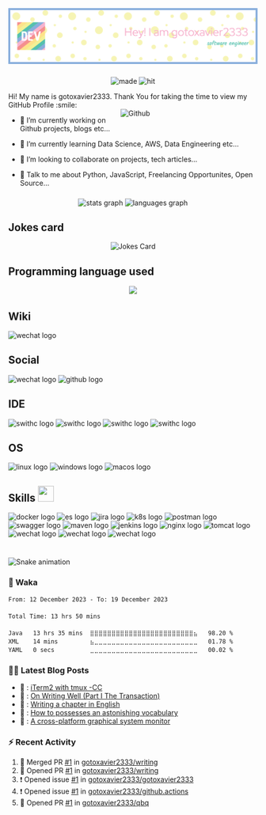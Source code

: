 





<div align="center">
  <img src="https://github.com/gotoxavier2333/gotoxavier2333/blob/main/github-header-image.png" alt="github-header-image" />
</div>

###

<div align="center">
  <img src="https://forthebadge.com/images/featured/featured-built-with-love.svg" height="25" alt="made" />
  <img src="https://hits.dwyl.com/gotoxavier2333/gotoxavier2333.svg?style=flat-square" height="25" alt="hit"  />
</div>

<p align='center'>

</p>
<div size='20px'> Hi! My name is gotoxavier2333. Thank You for taking the time to view my GitHub Profile :smile: 
</div>

<img width="55%" align="right" alt="Github" src="https://raw.githubusercontent.com/rahulbanerjee26/githubProfileReadmeGenerator/47a1a7b035154ce002fffc42e803b6ca8acbc4f3/gifs/git-header.svg" />


- 🔭 I’m currently working on Github projects, blogs etc...

- 🌱 I’m currently learning Data Science, AWS, Data Engineering etc... 

- 👯 I’m looking to collaborate on projects, tech articles... 

- 💬 Talk to me about Python, JavaScript, Freelancing Opportunites, Open Source...

###

<div align="center">
  <img src="https://github-readme-stats.vercel.app/api?username=gotoxavier2333&hide_title=false&hide_rank=false&show_icons=true&include_all_commits=true&count_private=true&disable_animations=false&theme=dracula&locale=en&hide_border=false" height="150" alt="stats graph"  />
  <img src="https://github-readme-stats.vercel.app/api/top-langs?username=gotoxavier2333&locale=en&hide_title=false&layout=compact&card_width=320&langs_count=5&theme=dracula&hide_border=false" height="150" alt="languages graph"  />
</div>

###


###
<h2 align="left">Jokes card</h2>
<div align="center">
  <!-- HTML -->
  <img src="https://readme-jokes.vercel.app/api?hideBorder&theme=cobalt&qColor=%23944bcc&aColor=%23bbdb51" alt="Jokes Card"/>
</div>

###

###

<h2 align="left">Programming language used</h2>
<p align="center">
  <a href="https://skillicons.dev">
    <img src="https://skillicons.dev/icons?i=java,py,go,c,js,html,css" />
  </a>
</p>

###

###

<h2 align="left">Wiki</h2>
<div align="left">
  <img src="https://img.shields.io/badge/wiki.js-%231976D2.svg?style=for-the-badge&logo=wikidotjs&logoColor=white" height="35" alt="wechat logo"  />
</div>

###

<h2 align="left">Social</h2>
<div align="left">
  <img src="https://img.shields.io/badge/WeChat-07C160?style=for-the-badge&logo=wechat&logoColor=white" height="35" alt="wechat logo"  />
  <img src="https://img.shields.io/badge/github-%23121011.svg?style=for-the-badge&logo=github&logoColor=white" height="35" alt="github logo" />
</div>

###

###

<h2 align="left">IDE</h2>
<div align="left">
  <img src="https://img.shields.io/badge/IntelliJIDEA-000000.svg?style=for-the-badge&logo=intellij-idea&logoColor=white" height="35" alt="swithc logo" />
  <img src="https://img.shields.io/badge/pycharm-143?style=for-the-badge&logo=pycharm&logoColor=black&color=black&labelColor=green" height="35" alt="swithc logo" />
  <img src="https://img.shields.io/badge/NeoVim-%2357A143.svg?&style=for-the-badge&logo=neovim&logoColor=white" height="35" alt="swithc logo" />
  <img src="https://img.shields.io/badge/VIM-%2311AB00.svg?style=for-the-badge&logo=vim&logoColor=white" height="35" alt="swithc logo" />
</div>

###

###

<h2 align="left">OS</h2>
<div align="left">
  <img src="https://img.shields.io/badge/Linux-FCC624?style=for-the-badge&logo=linux&logoColor=black" height="35" alt="linux logo" />
  <img src="https://img.shields.io/badge/Windows-0078D6?style=for-the-badge&logo=windows&logoColor=white" height="35" alt="windows logo" />
  <img src="https://img.shields.io/badge/mac%20os-000000?style=for-the-badge&logo=macos&logoColor=F0F0F0" height="35" alt="macos logo" />
</div>

###

###

<h2> Skills <img src = "https://raw.githubusercontent.com/rahulbanerjee26/githubProfileReadmeGenerator/main/gifs/code.gif" width = 32px height=32px> </h2>
<div align="left">
  <img src="https://img.shields.io/badge/docker-%230db7ed.svg?style=for-the-badge&logo=docker&logoColor=white" height="35" alt="docker logo" />
  <img src="https://img.shields.io/badge/-ElasticSearch-005571?style=for-the-badge&logo=elasticsearch" height="35" alt="es logo" />
  <img src="https://img.shields.io/badge/jira-%230A0FFF.svg?style=for-the-badge&logo=jira&logoColor=white" height="35" alt="jira logo" />
  <img src="https://img.shields.io/badge/kubernetes-%23326ce5.svg?style=for-the-badge&logo=kubernetes&logoColor=white" height="35" alt="k8s logo" />
  <img src="https://img.shields.io/badge/Postman-FF6C37?style=for-the-badge&logo=postman&logoColor=white" height="35" alt="postman logo" />
  <img src="https://img.shields.io/badge/-Swagger-%23Clojure?style=for-the-badge&logo=swagger&logoColor=white" height="35" alt="swagger logo" />
  <img src="https://img.shields.io/badge/Apache%20Maven-C71A36?style=for-the-badge&logo=Apache%20Maven&logoColor=white" height="35" alt="maven logo" />
  <img src="https://img.shields.io/badge/jenkins-%232C5263.svg?style=for-the-badge&logo=jenkins&logoColor=white" height="35" alt="jenkins logo" />
  <img src="https://img.shields.io/badge/nginx-%23009639.svg?style=for-the-badge&logo=nginx&logoColor=white" height="35" alt="nginx logo" />
  <img src="https://img.shields.io/badge/apache%20tomcat-%23F8DC75.svg?style=for-the-badge&logo=apache-tomcat&logoColor=black" height="35" alt="tomcat logo" />
  <img src="https://img.shields.io/badge/MongoDB-%234ea94b.svg?style=for-the-badge&logo=mongodb&logoColor=white" height="35" alt="wechat logo"  />
  <img src="https://img.shields.io/badge/mysql-%2300f.svg?style=for-the-badge&logo=mysql&logoColor=white" height="35" alt="wechat logo"  />
  <img src="https://img.shields.io/badge/postgres-%23316192.svg?style=for-the-badge&logo=postgresql&logoColor=white" height="35" alt="wechat logo"  />
</div>

###

<br clear="both">

<img src="https://github.com/gotoxavier2333/github.actions/blob/output/snake.svg" alt="Snake animation" />

###

### 🎹 Waka
<!--START_SECTION:waka-->

```txt
From: 12 December 2023 - To: 19 December 2023

Total Time: 13 hrs 50 mins

Java   13 hrs 35 mins  ⣿⣿⣿⣿⣿⣿⣿⣿⣿⣿⣿⣿⣿⣿⣿⣿⣿⣿⣿⣿⣿⣿⣿⣿⣦   98.20 %
XML    14 mins         ⣦⣀⣀⣀⣀⣀⣀⣀⣀⣀⣀⣀⣀⣀⣀⣀⣀⣀⣀⣀⣀⣀⣀⣀⣀   01.78 %
YAML   0 secs          ⣀⣀⣀⣀⣀⣀⣀⣀⣀⣀⣀⣀⣀⣀⣀⣀⣀⣀⣀⣀⣀⣀⣀⣀⣀   00.02 %
```

<!--END_SECTION:waka-->


### 🏳️‍🌈 Latest Blog Posts
<!-- BLOG-POST-LIST:START -->
 - 💫 : [iTerm2 with tmux -CC](https://dev.to/gotoxavier2333/iterm2-with-tmux-cc-4k9e)
 - 🚀 : [On Writing Well &lpar;Part I The Transaction&rpar;](https://dev.to/gotoxavier2333/on-writing-well-part-i-3ndg)
 - 🚀 : [Writing a chapter in English](https://dev.to/gotoxavier2333/writing-a-chapter-in-english-1lpa)
 - 💯 : [How to possesses an astonishing vocabulary](https://dev.to/gotoxavier2333/how-to-possesses-an-astonishing-vocabulary-4183)
 - 💯 : [A cross-platform graphical system monitor](https://dev.to/gotoxavier2333/a-cross-platform-graphical-system-monitor-3oi4)<!-- BLOG-POST-LIST:END -->


### :zap: Recent Activity
<!--START_SECTION:activity-->
1. 🎉 Merged PR [#1](https://github.com/gotoxavier2333/writing/pull/1) in [gotoxavier2333/writing](https://github.com/gotoxavier2333/writing)
2. 💪 Opened PR [#1](https://github.com/gotoxavier2333/writing/pull/1) in [gotoxavier2333/writing](https://github.com/gotoxavier2333/writing)
3. ❗ Opened issue [#1](https://github.com/gotoxavier2333/gotoxavier2333/issues/1) in [gotoxavier2333/gotoxavier2333](https://github.com/gotoxavier2333/gotoxavier2333)
4. ❗ Opened issue [#1](https://github.com/gotoxavier2333/github.actions/issues/1) in [gotoxavier2333/github.actions](https://github.com/gotoxavier2333/github.actions)
5. 💪 Opened PR [#1](https://github.com/gotoxavier2333/qbq/pull/1) in [gotoxavier2333/qbq](https://github.com/gotoxavier2333/qbq)
<!--END_SECTION:activity-->
